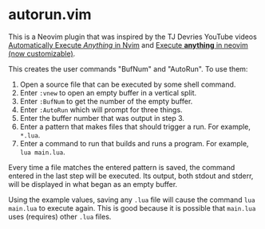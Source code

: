 # autorun.vim

This is a Neovim plugin that was inspired by the TJ Devries YouTube videos
[Automatically Execute _Anything_ in Nvim](https://www.youtube.com/watch?v=9gUatBHuXE0)
and
[Execute **anything** in neovim (now customizable)](https://www.youtube.com/watch?v=HlfjpstqXwE).

This creates the user commands "BufNum" and "AutoRun".
To use them:

1. Open a source file that can be executed by some shell command.
1. Enter `:vnew` to open an empty buffer in a vertical split.
1. Enter `:BufNum` to get the number of the empty buffer.
1. Enter `:AutoRun` which will prompt for three things.
1. Enter the buffer number that was output in step 3.
1. Enter a pattern that makes files that should trigger a run.
   For example, `*.lua`.
1. Enter a command to run that builds and runs a program.
   For example, `lua main.lua`.

Every time a file matches the entered pattern is saved,
the command entered in the last step will be executed.
Its output, both stdout and stderr, will be displayed
in what began as an empty buffer.

Using the example values, saving any `.lua` file
will cause the command `lua main.lua` to execute again.
This is good because it is possible that `main.lua`
uses (requires) other `.lua` files.
